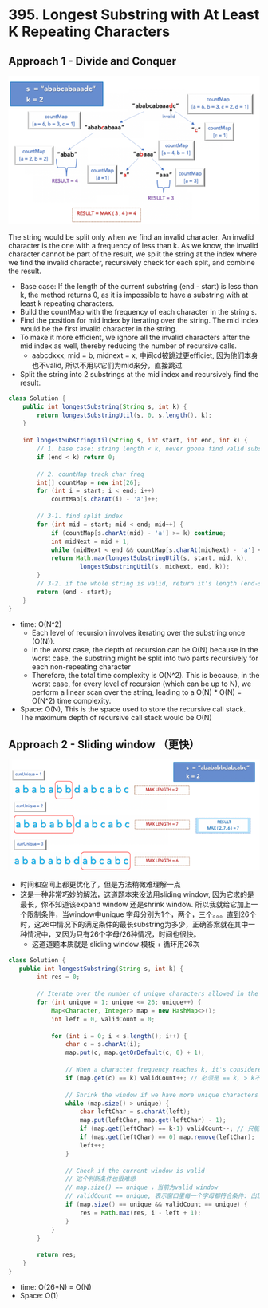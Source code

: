 # 395. Longest Substring with At Least K Repeating Characters

## Approach 1 - Divide and Conquer

![alt text](image-12.png)

The string would be split only when we find an invalid character. An invalid character is the one with a frequency of less than k. As we know, the invalid character cannot be part of the result, we split the string at the index where we find the invalid character, recursively check for each split, and combine the result.
- Base case: If the length of the current substring (end - start) is less than k, the method returns 0, as it is impossible to have a substring with at least k repeating characters.
- Build the countMap with the frequency of each character in the string s.
- Find the position for mid index by iterating over the string. The mid index would be the first invalid character in the string.
- To make it more efficient, we ignore all the invalid characters after the mid index as well, thereby reducing the number of recursive calls.
    - aabcdxxx, mid = b, midnext = x, 中间cd被跳过更efficiet, 因为他们本身也不valid, 所以不用以它们为mid来分，直接跳过
- Split the string into 2 substrings at the mid index and recursively find the result.

```java
class Solution {
    public int longestSubstring(String s, int k) {
        return longestSubstringUtil(s, 0, s.length(), k);
    }

    int longestSubstringUtil(String s, int start, int end, int k) {
        // 1. base case: string length < k, never goona find valid substring
        if (end < k) return 0;
        
        // 2. countMap track char freq
        int[] countMap = new int[26];
        for (int i = start; i < end; i++)
            countMap[s.charAt(i) - 'a']++;
        
        // 3-1. find split index 
        for (int mid = start; mid < end; mid++) {
            if (countMap[s.charAt(mid) - 'a'] >= k) continue;
            int midNext = mid + 1;
            while (midNext < end && countMap[s.charAt(midNext) - 'a'] < k) midNext++;
            return Math.max(longestSubstringUtil(s, start, mid, k),
                    longestSubstringUtil(s, midNext, end, k));
        }
        // 3-2. if the whole string is valid, return it's length (end-start)
        return (end - start);
    }
}
```
- time: O(N^2)
    - Each level of recursion involves iterating over the substring once (O(N)).
    - In the worst case, the depth of recursion can be O(N) because in the worst case, the substring might be split into two parts recursively for each non-repeating character
    - Therefore, the total time complexity is O(N^2). This is because, in the worst case, for every level of recursion (which can be up to N), we perform a linear scan over the string, leading to a O(N) * O(N) = O(N^2) time complexity.
- Space: O(N), This is the space used to store the recursive call stack. The maximum depth of recursive call stack would be O(N)


## Approach 2 - Sliding window （更快）

![alt text](image-13.png)

- 时间和空间上都更优化了，但是方法稍微难理解一点
- 这是一种非常巧妙的解法，这道题本来没法用sliding window, 因为它求的是最长，你不知道该expand window 还是shrink window. 所以我就给它加上一个限制条件，当window中unique 字母分别为1个，两个，三个。。。直到26个时，这26中情况下的满足条件的最长substring为多少，正确答案就在其中一种情况中，又因为只有26个字母/26种情况，时间也很快。
    - 这道道题本质就是 sliding window 模板 + 循环用26次

```java
class Solution {
   public int longestSubstring(String s, int k) {
        int res = 0;
        
        // Iterate over the number of unique characters allowed in the substring
        for (int unique = 1; unique <= 26; unique++) {
            Map<Character, Integer> map = new HashMap<>();
            int left = 0, validCount = 0;

            for (int i = 0; i < s.length(); i++) {
                char c = s.charAt(i);
                map.put(c, map.getOrDefault(c, 0) + 1);
                
                // When a character frequency reaches k, it's considered valid
                if (map.get(c) == k) validCount++; // 必须是 == k, > k不能incrase validCount, 比如 k= 2, window里出现第三个a, validcount 不能增加

                // Shrink the window if we have more unique characters than allowed
                while (map.size() > unique) {
                    char leftChar = s.charAt(left);
                    map.put(leftChar, map.get(leftChar) - 1);
                    if (map.get(leftChar) == k-1) validCount--; // 只能是k-1,表示减少之前是k,是从valid 变成 invalid。 <k 不行，a freq =2, k=3, a从2变成1，<k, 但是a从来都不在validcount里面，validcount不能减少
                    if (map.get(leftChar) == 0) map.remove(leftChar);
                    left++;
                }

                // Check if the current window is valid
                // 这个判断条件也很难想
                // map.size() == unique ，当前为valid window
                // validCount == unique, 表示窗口里每一个字母都符合条件: 出现次数>=k
                if (map.size() == unique && validCount == unique) {
                    res = Math.max(res, i - left + 1);
                }
            }
        }
        
        return res;
    }
}
```
- time: O(26*N) = O(N)
- Space: O(1)